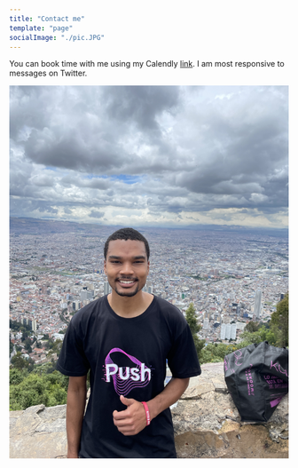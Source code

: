 ```yaml
---
title: "Contact me"
template: "page"
socialImage: "./pic.JPG"
---
```


You can book time with me using my Calendly [link](https://calendly.com/lancendavis47). I am most responsive to messages on Twitter.

![Bogotá](./pic.JPG)
